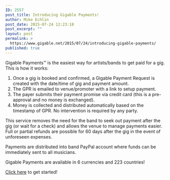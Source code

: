 ```yaml
---
ID: 2557
post_title: Introducing Gigable Payments!
author: Mike Echlin
post_date: 2015-07-24 12:23:18
post_excerpt: ""
layout: post
permalink: >
  https://www.gigable.net/2015/07/24/introducing-gigable-payments/
published: true
---
```

Gigable Payments™ is the easiest way for artists/bands to get paid for a gig. This is how it works:
<ol>
	<li>Once a gig is booked and confirmed, a Gigable Payment Request is created with the date/time of gig and payment amount.</li>
	<li>The GPR is emailed to venue/promoter with a link to setup payment.</li>
	<li>The payer submits their payment promise via credit card (this is a pre-approval and no money is exchanged).</li>
	<li>Money is collected and distributed automatically based on the timestamp of GPR. No intervention is required by any party.</li>
</ol>
This service removes the need for the band to seek out payment after the gig (or wait for a check) and allows the venue to manage payments easier. Full or partial refunds are possible for 60 days after the gig in the event of unforeseen expenses.

Payments are distributed into band PayPal account where funds can be immediately sent to all musicians.

Gigable Payments are available in 6 currencies and 223 countries!

<a href="http://www.gigable.net/about-us/">Click here</a> to get started!